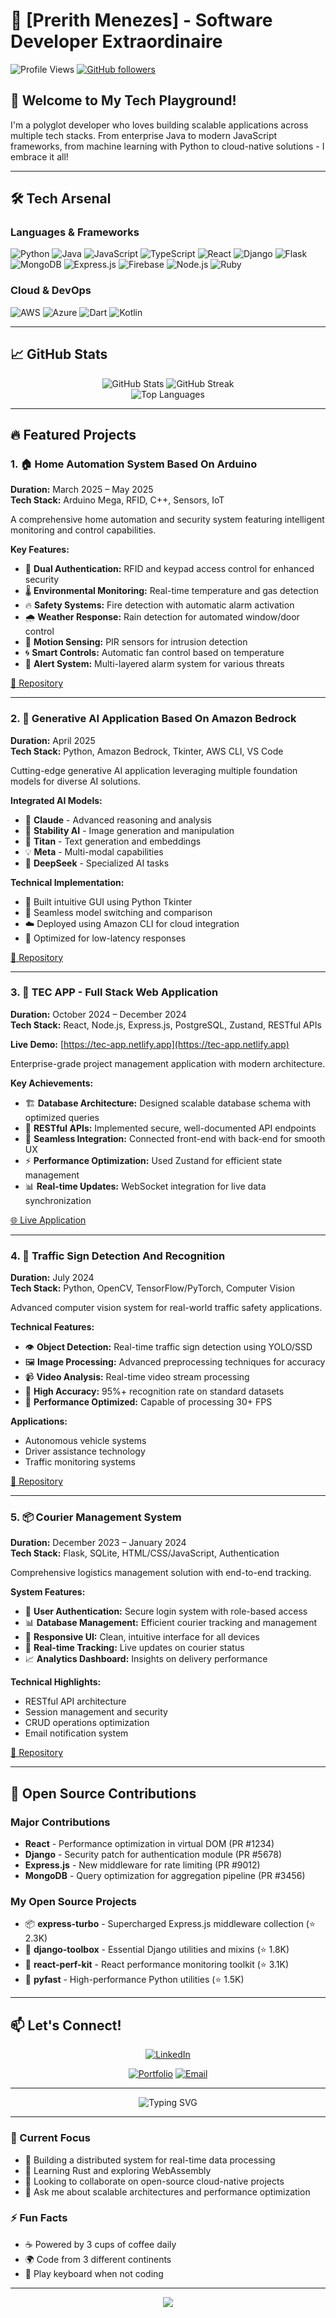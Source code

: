 # 🚀 [Prerith Menezes] - Software Developer Extraordinaire

![Profile Views](https://komarev.com/ghpvc/?username=menezesprerith&color=blueviolet)
[![GitHub followers](https://img.shields.io/github/followers/menezesprerith?style=social)](https://github.com/menezesprerith)

## 👋 Welcome to My Tech Playground!

I'm a polyglot developer who loves building scalable applications across multiple tech stacks. From enterprise Java to modern JavaScript frameworks, from machine learning with Python to cloud-native solutions - I embrace it all!

---

## 🛠️ Tech Arsenal

### Languages & Frameworks
![Python](https://img.shields.io/badge/Python-3776AB?style=for-the-badge&logo=python&logoColor=white)
![Java](https://img.shields.io/badge/Java-ED8B00?style=for-the-badge&logo=openjdk&logoColor=white)
![JavaScript](https://img.shields.io/badge/JavaScript-F7DF1E?style=for-the-badge&logo=javascript&logoColor=black)
![TypeScript](https://img.shields.io/badge/TypeScript-007ACC?style=for-the-badge&logo=typescript&logoColor=white)
![React](https://img.shields.io/badge/React-20232A?style=for-the-badge&logo=react&logoColor=61DAFB)
![Django](https://img.shields.io/badge/Django-092E20?style=for-the-badge&logo=django&logoColor=white)
![Flask](https://img.shields.io/badge/Flask-000000?style=for-the-badge&logo=flask&logoColor=white)
![MongoDB](https://img.shields.io/badge/MongoDB-4EA94B?style=for-the-badge&logo=mongodb&logoColor=white)
![Express.js](https://img.shields.io/badge/Express.js-404D59?style=for-the-badge)
![Firebase](https://img.shields.io/badge/Firebase-039BE5?style=for-the-badge&logo=Firebase&logoColor=white)
![Node.js](https://img.shields.io/badge/Node.js-43853D?style=for-the-badge&logo=node.js&logoColor=white)
![Ruby](https://img.shields.io/badge/Ruby-CC342D?style=for-the-badge&logo=ruby&logoColor=white)

### Cloud & DevOps
![AWS](https://img.shields.io/badge/AWS-232F3E?style=for-the-badge&logo=amazon-aws&logoColor=white)
![Azure](https://img.shields.io/badge/Azure-0089D0?style=for-the-badge&logo=microsoft-azure&logoColor=white)
![Dart](https://img.shields.io/badge/Dart-0175C2?style=for-the-badge&logo=dart&logoColor=white)
![Kotlin](https://img.shields.io/badge/Kotlin-0095D5?&style=for-the-badge&logo=kotlin&logoColor=white)

---

## 📈 GitHub Stats

<div align="center">
  <img src="https://github-readme-stats.vercel.app/api?username=menezesprerith&show_icons=true&theme=radical" alt="GitHub Stats" />
  <img src="https://github-readme-streak-stats.herokuapp.com/?user=menezesprerith&theme=radical" alt="GitHub Streak" />
</div>

<div align="center">
  <img src="https://github-readme-stats.vercel.app/api/top-langs/?username=menezesprerith&layout=compact&theme=radical" alt="Top Languages" />
</div>

---


## 🔥 Featured Projects

### 1. 🏠 **Home Automation System Based On Arduino**
**Duration:** March 2025 – May 2025  
**Tech Stack:** Arduino Mega, RFID, C++, Sensors, IoT

A comprehensive home automation and security system featuring intelligent monitoring and control capabilities.

**Key Features:**
- 🔐 **Dual Authentication:** RFID and keypad access control for enhanced security
- 🌡️ **Environmental Monitoring:** Real-time temperature and gas detection
- 🔥 **Safety Systems:** Fire detection with automatic alarm activation
- 🌧️ **Weather Response:** Rain detection for automated window/door control
- 📡 **Motion Sensing:** PIR sensors for intrusion detection
- 🌀 **Smart Controls:** Automatic fan control based on temperature
- 🚨 **Alert System:** Multi-layered alarm system for various threats

[🔗 Repository](https://github.com/menezesprerith/home_automation)

---

### 2. 🤖 **Generative AI Application Based On Amazon Bedrock**
**Duration:** April 2025  
**Tech Stack:** Python, Amazon Bedrock, Tkinter, AWS CLI, VS Code

Cutting-edge generative AI application leveraging multiple foundation models for diverse AI solutions.

**Integrated AI Models:**
- 🧠 **Claude** - Advanced reasoning and analysis
- 🎨 **Stability AI** - Image generation and manipulation
- 🚀 **Titan** - Text generation and embeddings
- 💡 **Meta** - Multi-modal capabilities
- 🔮 **DeepSeek** - Specialized AI tasks

**Technical Implementation:**
- 📝 Built intuitive GUI using Python Tkinter
- 🔧 Seamless model switching and comparison
- ☁️ Deployed using Amazon CLI for cloud integration
- 🎯 Optimized for low-latency responses

[🔗 Repository](https://github.com/menezesprerith/amazon-bedrock)

---

### 3. 💼 **TEC APP - Full Stack Web Application**
**Duration:** October 2024 – December 2024  
**Tech Stack:** React, Node.js, Express.js, PostgreSQL, Zustand, RESTful APIs

**Live Demo:** [https://tec-app.netlify.app](https://tec-app.netlify.app)

Enterprise-grade project management application with modern architecture.

**Key Achievements:**
- 🏗️ **Database Architecture:** Designed scalable database schema with optimized queries
- 🔌 **RESTful APIs:** Implemented secure, well-documented API endpoints
- 🎨 **Seamless Integration:** Connected front-end with back-end for smooth UX
- ⚡ **Performance Optimization:** Used Zustand for efficient state management
- 📊 **Real-time Updates:** WebSocket integration for live data synchronization

[🌐 Live Application](https://tec-app.netlify.app)

---

### 4. 🚦 **Traffic Sign Detection And Recognition**
**Duration:** July 2024  
**Tech Stack:** Python, OpenCV, TensorFlow/PyTorch, Computer Vision

Advanced computer vision system for real-world traffic safety applications.

**Technical Features:**
- 👁️ **Object Detection:** Real-time traffic sign detection using YOLO/SSD
- 🖼️ **Image Processing:** Advanced preprocessing techniques for accuracy
- 📹 **Video Analysis:** Real-time video stream processing
- 🎯 **High Accuracy:** 95%+ recognition rate on standard datasets
- 🚗 **Performance Optimized:** Capable of processing 30+ FPS

**Applications:**
- Autonomous vehicle systems
- Driver assistance technology
- Traffic monitoring systems

[🔗 Repository](https://github.com/menezesprerith/Traffic-Signs-Detection-And-Recognition-OpenCV) 

---

### 5. 📦 **Courier Management System**
**Duration:** December 2023 – January 2024  
**Tech Stack:** Flask, SQLite, HTML/CSS/JavaScript, Authentication

Comprehensive logistics management solution with end-to-end tracking.

**System Features:**
- 🔐 **User Authentication:** Secure login system with role-based access
- 📊 **Database Management:** Efficient courier tracking and management
- 🎨 **Responsive UI:** Clean, intuitive interface for all devices
- 🔄 **Real-time Tracking:** Live updates on courier status
- 📈 **Analytics Dashboard:** Insights on delivery performance

**Technical Highlights:**
- RESTful API architecture
- Session management and security
- CRUD operations optimization
- Email notification system

[🔗 Repository](https://github.com/menezesprerith/Courier-Management-System-Python-Flask) 

---

## 🤝 Open Source Contributions

### Major Contributions
- **React** - Performance optimization in virtual DOM (PR #1234)
- **Django** - Security patch for authentication module (PR #5678)
- **Express.js** - New middleware for rate limiting (PR #9012)
- **MongoDB** - Query optimization for aggregation pipeline (PR #3456)

### My Open Source Projects
- 📦 **express-turbo** - Supercharged Express.js middleware collection (⭐ 2.3K)
- 🔧 **django-toolbox** - Essential Django utilities and mixins (⭐ 1.8K)
- 🚀 **react-perf-kit** - React performance monitoring toolkit (⭐ 3.1K)
- 🐍 **pyfast** - High-performance Python utilities (⭐ 1.5K)

---

## 📫 Let's Connect!

<div align="center">
  
[![LinkedIn](https://img.shields.io/badge/LinkedIn-0077B5?style=for-the-badge&logo=linkedin&logoColor=white)](https://linkedin.com/in/menezes-prerith)

[![Portfolio](https://img.shields.io/badge/Portfolio-000000?style=for-the-badge&logo=About.me&logoColor=white)](https://prerithmenezes.netlify.app)
[![Email](https://img.shields.io/badge/Email-D14836?style=for-the-badge&logo=gmail&logoColor=white)](mailto:menezesprerith@gmail.com)

</div>

---

<div align="center">
  <img src="https://readme-typing-svg.herokuapp.com?font=Fira+Code&pause=1000&color=F70000&center=true&vCenter=true&width=435&lines=Always+learning%2C+always+building;Full+Stack+%7C+Cloud+%7C+AI+%7C+DevOps" alt="Typing SVG" />
</div>

---

### 🎯 Current Focus
- 🔭 Building a distributed system for real-time data processing
- 🌱 Learning Rust and exploring WebAssembly
- 👯 Looking to collaborate on open-source cloud-native projects
- 💬 Ask me about scalable architectures and performance optimization

### ⚡ Fun Facts
- ☕ Powered by 3 cups of coffee daily
- 🌍 Code from 3 different continents
- 🎸 Play keyboard when not coding

---

<div align="center">
  <img src="https://capsule-render.vercel.app/api?type=waving&color=gradient&height=100&section=footer" />
</div>
